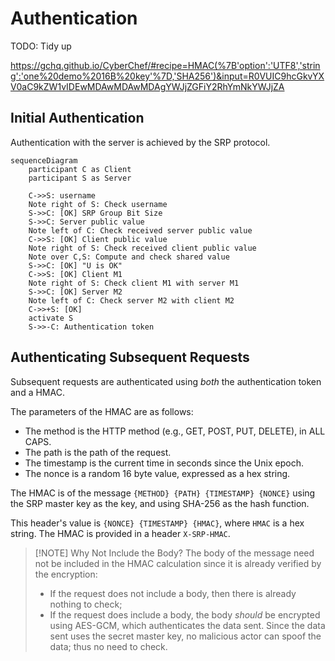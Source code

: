 # Authentication

TODO: Tidy up

https://gchq.github.io/CyberChef/#recipe=HMAC(%7B'option':'UTF8','string':'one%20demo%2016B%20key'%7D,'SHA256')&input=R0VUIC9hcGkvYXV0aC9kZW1vIDEwMDAwMDAwMDAgYWJjZGFiY2RhYmNkYWJjZA

## Initial Authentication

Authentication with the server is achieved by the SRP protocol.

```mermaid
sequenceDiagram
    participant C as Client
    participant S as Server

    C->>S: username
    Note right of S: Check username
    S->>C: [OK] SRP Group Bit Size
    S->>C: Server public value
    Note left of C: Check received server public value
    C->>S: [OK] Client public value
    Note right of S: Check received client public value
    Note over C,S: Compute and check shared value
    S->>C: [OK] "U is OK"
    C->>S: [OK] Client M1
    Note right of S: Check client M1 with server M1
    S->>C: [OK] Server M2
    Note left of C: Check server M2 with client M2
    C->>+S: [OK]
    activate S
    S->>-C: Authentication token
```

## Authenticating Subsequent Requests

Subsequent requests are authenticated using _both_ the authentication token and a HMAC.

The parameters of the HMAC are as follows:

-   The method is the HTTP method (e.g., GET, POST, PUT, DELETE), in ALL CAPS.
-   The path is the path of the request.
-   The timestamp is the current time in seconds since the Unix epoch.
-   The nonce is a random 16 byte value, expressed as a hex string.

The HMAC is of the message `{METHOD} {PATH} {TIMESTAMP} {NONCE}` using the SRP master key as the key, and using SHA-256 as the hash function.

This header's value is `{NONCE} {TIMESTAMP} {HMAC}`, where `HMAC` is a hex string. The HMAC is provided in a header `X-SRP-HMAC`.

> [!NOTE] Why Not Include the Body?
> The body of the message need not be included in the HMAC calculation since it is already verified by the encryption:
>
> -   If the request does not include a body, then there is already nothing to check;
> -   If the request does include a body, the body _should_ be encrypted using AES-GCM, which authenticates the data sent. Since the data sent uses the secret master key, no malicious actor can spoof the data; thus no need to check.
